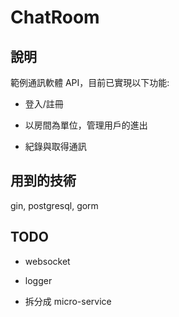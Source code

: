 # ChatRoom

## 說明

範例通訊軟體 API，目前已實現以下功能:

+ 登入/註冊

+ 以房間為單位，管理用戶的進出

+ 紀錄與取得通訊

## 用到的技術

gin, postgresql, gorm

## TODO 

+ websocket

+ logger

+ 拆分成 micro-service